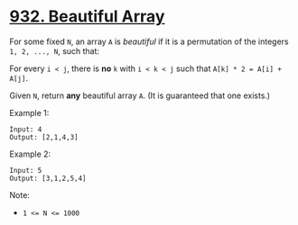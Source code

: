 # [932. Beautiful Array](https://leetcode-cn.com/problems/beautiful-array/)

For some fixed `N`, an array `A` is *beautiful* if it is a permutation of the integers `1, 2, ..., N`, such that:

For every `i < j`, there is **no** `k` with `i < k < j` such that `A[k] * 2 = A[i] + A[j]`.

Given `N`, return **any** beautiful array `A`.  (It is guaranteed that one exists.)

Example 1:

```text
Input: 4
Output: [2,1,4,3]
```

Example 2:

```text
Input: 5
Output: [3,1,2,5,4]
```

Note:

- `1 <= N <= 1000`
